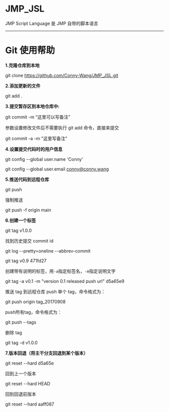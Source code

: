 # JMP_JSL
JMP Script Language 是 JMP 自带的脚本语言

------

# Git 使用帮助

**1.克隆仓库到本地**

git clone https://github.com/Conny-Wang/JMP_JSL.git

**2.添加更新的文件**

git add .

**3.提交暂存区到本地仓库中:**

git  commit -m “这里可以写备注”

参数设置修改文件后不需要执行 git add 命令，直接来提交

 git commit -a -m  "这里写备注"

**4.设置提交代码时的用户信息**

git config --global user.name 'Conny'

git config --global user.email conny@conny.wang

**5.推送代码到远程仓库**

git push

强制推送

git push -f origin main

**6.创建一个标签**

git tag v1.0.0

找到历史提交 commit id

git log --pretty=oneline --abbrev-commit

git  tag v0.9 471fd27

创建带有说明的标签，用`-a`指定标签名，`-m`指定说明文字

git tag -a v0.1 -m "version 0.1 released push url" d5a65e9

推送 tag 到远程仓库 push 单个 tag，命令格式为：

git push origin tag_20170908

push所有tag，命令格式为：

git push --tags

删除 tag

git tag -d v1.0.0

**7.版本回退（将主干分支回退到某个版本）**

git reset --hard d5a65e

回到上一个版本

git  reset  --hard HEAD

 回到回退前版本

git reset --hard aaff087

